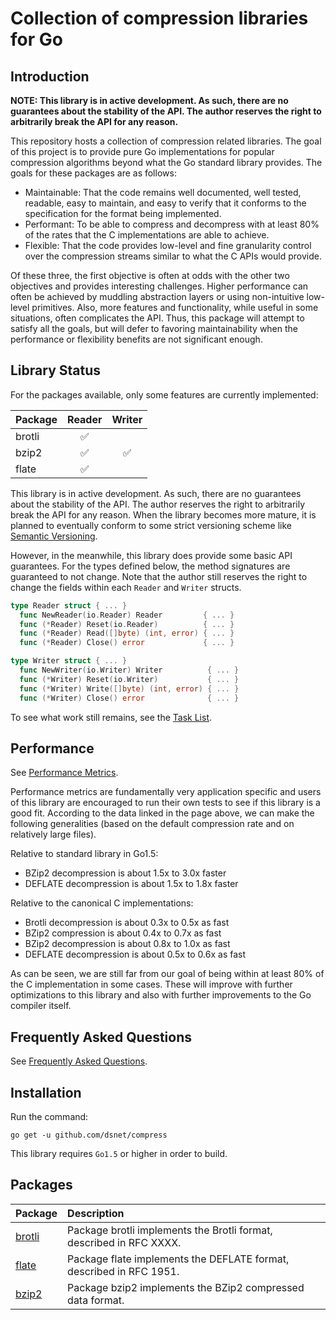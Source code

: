 # Collection of compression libraries for Go #

## Introduction ##

**NOTE: This library is in active development. As such, there are no guarantees about the stability of the API. The author reserves the right to arbitrarily break the API for any reason.** 

This repository hosts a collection of compression related libraries. The goal of this project is to provide pure Go implementations for popular compression algorithms beyond what the Go standard library provides. The goals for these packages are as follows:
* Maintainable: That the code remains well documented, well tested, readable, easy to maintain, and easy to verify that it conforms to the specification for the format being implemented.
* Performant: To be able to compress and decompress with at least 80% of the rates that the C implementations are able to achieve.
* Flexible: That the code provides low-level and fine granularity control over the compression streams similar to what the C APIs would provide.

Of these three, the first objective is often at odds with the other two objectives and provides interesting challenges. Higher performance can often be achieved by muddling abstraction layers or using non-intuitive low-level primitives. Also, more features and functionality, while useful in some situations, often complicates the API. Thus, this package will attempt to satisfy all the goals, but will defer to favoring maintainability when the performance or flexibility benefits are not significant enough.


## Library Status ##

For the packages available, only some features are currently implemented:

| Package | Reader | Writer |
| ------- | :----: | :----: |
| brotli | :white_check_mark: | |
| bzip2 | :white_check_mark: | :white_check_mark: |
| flate | :white_check_mark: | |

This library is in active development. As such, there are no guarantees about the stability of the API. The author reserves the right to arbitrarily break the API for any reason. When the library becomes more mature, it is planned to eventually conform to some strict versioning scheme like [Semantic Versioning](http://semver.org/).

However, in the meanwhile, this library does provide some basic API guarantees. For the types defined below, the method signatures are guaranteed to not change. Note that the author still reserves the right to change the fields within each ```Reader``` and ```Writer``` structs.
```go
type Reader struct { ... }
  func NewReader(io.Reader) Reader         { ... }
  func (*Reader) Reset(io.Reader)          { ... }
  func (*Reader) Read([]byte) (int, error) { ... }
  func (*Reader) Close() error             { ... }

type Writer struct { ... }
  func NewWriter(io.Writer) Writer          { ... }
  func (*Writer) Reset(io.Writer)           { ... }
  func (*Writer) Write([]byte) (int, error) { ... }
  func (*Writer) Close() error              { ... }
```

To see what work still remains, see the [Task List](https://github.com/dsnet/compress/wiki/Task-List).

## Performance  ##

See [Performance Metrics](https://github.com/dsnet/compress/wiki/Performance-Metrics).

Performance metrics are fundamentally very application specific and users of this library are encouraged to run their own tests to see if this library is a good fit. According to the data linked in the page above, we can make the following generalities (based on the default compression rate and on relatively large files).

Relative to standard library in Go1.5:
* BZip2 decompression is about 1.5x to 3.0x faster
* DEFLATE decompression is about 1.5x to 1.8x faster

Relative to the canonical C implementations:
* Brotli decompression is about 0.3x to 0.5x as fast
* BZip2 compression is about 0.4x to 0.7x as fast
* BZip2 decompression is about 0.8x to 1.0x as fast
* DEFLATE decompression is about 0.5x to 0.6x as fast

As can be seen, we are still far from our goal of being within at least 80% of the C implementation in some cases. These will improve with further optimizations to this library and also with further improvements to the Go compiler itself.


## Frequently Asked Questions ##

See [Frequently Asked Questions](https://github.com/dsnet/compress/wiki/Frequently-Asked-Questions).


## Installation ##

Run the command:

```go get -u github.com/dsnet/compress```

This library requires ```Go1.5``` or higher in order to build.


## Packages ##

| Package | Description |
| :------ | :---------- |
| [brotli](http://godoc.org/github.com/dsnet/compress/brotli) | Package brotli implements the Brotli format, described in RFC XXXX. |
| [flate](http://godoc.org/github.com/dsnet/compress/flate) | Package flate implements the DEFLATE format, described in RFC 1951. |
| [bzip2](http://godoc.org/github.com/dsnet/compress/bzip2) | Package bzip2 implements the BZip2 compressed data format. |
